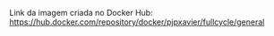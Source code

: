 Link da imagem criada no Docker Hub:  https://hub.docker.com/repository/docker/pjpxavier/fullcycle/general